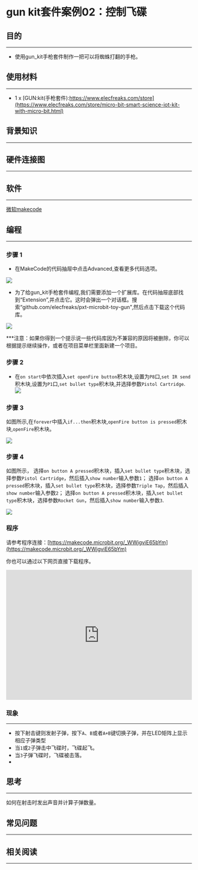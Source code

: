 # gun kit套件案例02：控制飞碟

## 目的
---

- 使用gun_kit手枪套件制作一把可以将蜘蛛打翻的手枪。

## 使用材料
---

- 1 x [GUN:kit(手枪套件):https://www.elecfreaks.com/store](https://www.elecfreaks.com/store/micro-bit-smart-science-iot-kit-with-micro-bit.html)

## 背景知识
---
## 硬件连接图
---


## 软件
---

[微软makecode](https://makecode.microbit.org/#)

## 编程
---

### 步骤 1
- 在MakeCode的代码抽屉中点击Advanced,查看更多代码选项。

![](https://raw.githubusercontent.com/elecfreaks/learn-cn/master/microbitKit/gun_kit/images/case_01_02.png)

- 为了给gun_kit手枪套件编程,我们需要添加一个扩展库。在代码抽屉底部找到“Extension”,并点击它。这时会弹出一个对话框。搜索“github.com/elecfreaks/pxt-microbit-toy-gun",然后点击下载这个代码库。

![](https://raw.githubusercontent.com/elecfreaks/learn-cn/master/microbitKit/gun_kit/images/case_01_03.png)

***注意：如果你得到一个提示说一些代码库因为不兼容的原因将被删除，你可以根据提示继续操作，或者在项目菜单栏里面新建一个项目。
### 步骤 2

- 在`on start`中依次插入`set openFire button`积木块,设置为`P8`口,`set IR send`积木块,设置为`P1`口,`set bullet type`积木块,并选择参数`Pistol Cartridge`.
![](https://raw.githubusercontent.com/elecfreaks/learn-cn/master/microbitKit/gun_kit/images/case_02_04%20.png)


### 步骤 3

如图所示,在`forever`中插入`if...then`积木块,`openFire button is pressed`积木块,`openFire`积木块。





![](https://raw.githubusercontent.com/elecfreaks/learn-cn/master/microbitKit/gun_kit/images/case_02_05.png)


### 步骤 4

如图所示，
选择`on button A pressed`积木块，插入`set bullet type`积木块，选择参数`Pistol Cartridge`，然后插入`show number`输入参数`1`；
选择`on button A pressed`积木块，插入`set bullet type`积木块，选择参数`Triple Tap`，然后插入`show number`输入参数`2`；
选择`on button A pressed`积木块，插入`set bullet type`积木块，选择参数`Rocket Gun`，然后插入`show number`输入参数`3`.

![](https://raw.githubusercontent.com/elecfreaks/learn-cn/master/microbitKit/gun_kit/images/case_02_06.png)
### 程序

请参考程序连接：[https://makecode.microbit.org/_WWjgviE65bYm](https://makecode.microbit.org/_WWjgviE65bYm)

你也可以通过以下网页直接下载程序。

<div style="position:relative;height:0;padding-bottom:70%;overflow:hidden;"><iframe style="position:absolute;top:0;left:0;width:100%;height:100%;" src="https://makecode.microbit.org/#pub:_WWjgviE65bYm]" frameborder="0" sandbox="allow-popups allow-forms allow-scripts allow-same-origin"></iframe></div>  

### 现象
---
- 按下射击键则发射子弹，按下`A`、`B`或者`A+B`键切换子弹，并在LED矩阵上显示相应子弹类型
- 当`1`或`2`子弹击中飞碟时，飞碟起飞。
- 当`3`子弹飞碟时，飞碟被击落。
- 
## 思考
---
如何在射击时发出声音并计算子弹数量。

## 常见问题
---
## 相关阅读  
---
